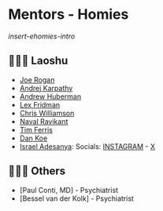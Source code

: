 # Mentors - Homies

*insert-ehomies-intro*

## 🧑🏽‍🏫 Laoshu 

- [Joe Rogan](https://www.youtube.com/@joerogan)
- [Andrej Karpathy](https://www.youtube.com/@AndrejKarpathy)
- [Andrew Huberman](https://www.youtube.com/@hubermanlab)
- [Lex Fridman](https://www.youtube.com/c/lexfridman)
- [Chris Williamson](https://www.youtube.com/@ChrisWillx)
- [Naval Ravikant](https://www.youtube.com/@NavalR)
- [Tim Ferris](https://www.youtube.com/@timferriss)
- [Dan Koe](https://www.youtube.com/@DanKoeTalks)
- [Israel Adesanya](https://www.youtube.com/@FreeStylebender):  Socials: [INSTAGRAM](https://www.instagram.com/stylebender/?hl=en) - [X](https://twitter.com/stylebender?ref_src=twsrc%5Egoogle%7Ctwcamp%5Eserp%7Ctwgr%5Eauthor)

## 👨🏽‍⚕️ Others

- [Paul Conti, MD] - Psychiatrist
- [Bessel van der Kolk] - Psychiatrist